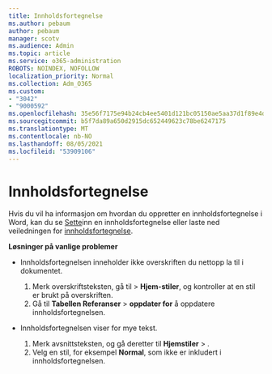 ```yaml
---
title: Innholdsfortegnelse
ms.author: pebaum
author: pebaum
manager: scotv
ms.audience: Admin
ms.topic: article
ms.service: o365-administration
ROBOTS: NOINDEX, NOFOLLOW
localization_priority: Normal
ms.collection: Adm_O365
ms.custom:
- "3042"
- "9000592"
ms.openlocfilehash: 35e56f7175e94b24cb4ee5401d121bc05150ae5aa37d1f89e4da5989a80906e5
ms.sourcegitcommit: b5f7da89a650d2915dc652449623c78be6247175
ms.translationtype: MT
ms.contentlocale: nb-NO
ms.lasthandoff: 08/05/2021
ms.locfileid: "53909106"
---
```

# <a name="table-of-contents"></a>Innholdsfortegnelse

Hvis du vil ha informasjon om hvordan du oppretter en innholdsfortegnelse i Word, kan du se [Sette](https://support.office.com/article/882e8564-0edb-435e-84b5-1d8552ccf0c0)inn en innholdsfortegnelse eller laste ned veiledningen for [innholdsfortegnelse](https://go.microsoft.com/fwlink/?linkid=2065106).

**Løsninger på vanlige problemer**

- Innholdsfortegnelsen inneholder ikke overskriften du nettopp la til i dokumentet.
  1. Merk overskriftsteksten, gå til  >  **Hjem-stiler**, og kontroller at en stil er brukt på overskriften.
  2. Gå til **Tabellen Referanser**  >  **oppdater for** å oppdatere innholdsfortegnelsen.

- Innholdsfortegnelsen viser for mye tekst. 
  1. Merk avsnittsteksten, og gå deretter til **Hjemstiler**  >  .
  2. Velg en stil, for eksempel **Normal**, som ikke er inkludert i innholdsfortegnelsen.